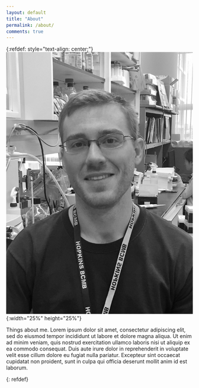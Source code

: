 ```yaml
---
layout: default
title: "About"
permalink: /about/
comments: true
---
```

{:refdef: style="text-align: center;"}
![lab_pic](/media/headshot_bw.jpg){:width="25%" height="25%"}

Things about me. Lorem ipsum dolor sit amet, consectetur adipiscing elit, sed do eiusmod tempor incididunt ut labore et dolore magna aliqua. Ut enim ad minim veniam, quis nostrud exercitation ullamco laboris nisi ut aliquip ex ea commodo consequat. Duis aute irure dolor in reprehenderit in voluptate velit esse cillum dolore eu fugiat nulla pariatur. Excepteur sint occaecat cupidatat non proident, sunt in culpa qui officia deserunt mollit anim id est laborum.

{: refdef}
